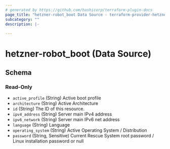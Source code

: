 ```yaml
---
# generated by https://github.com/hashicorp/terraform-plugin-docs
page_title: "hetzner-robot_boot Data Source - terraform-provider-hetzner-robot"
subcategory: ""
description: |-
  
---
```


# hetzner-robot_boot (Data Source)





<!-- schema generated by tfplugindocs -->
## Schema

### Read-Only

- `active_profile` (String) Active boot profile
- `architecture` (String) Active Architecture
- `id` (String) The ID of this resource.
- `ipv4_address` (String) Server main IPv4 address
- `ipv6_network` (String) Server main IPv6 net address
- `language` (String) Language
- `operating_system` (String) Active Operating System / Distribution
- `password` (String, Sensitive) Current Rescue System root password / Linux installation password or null
